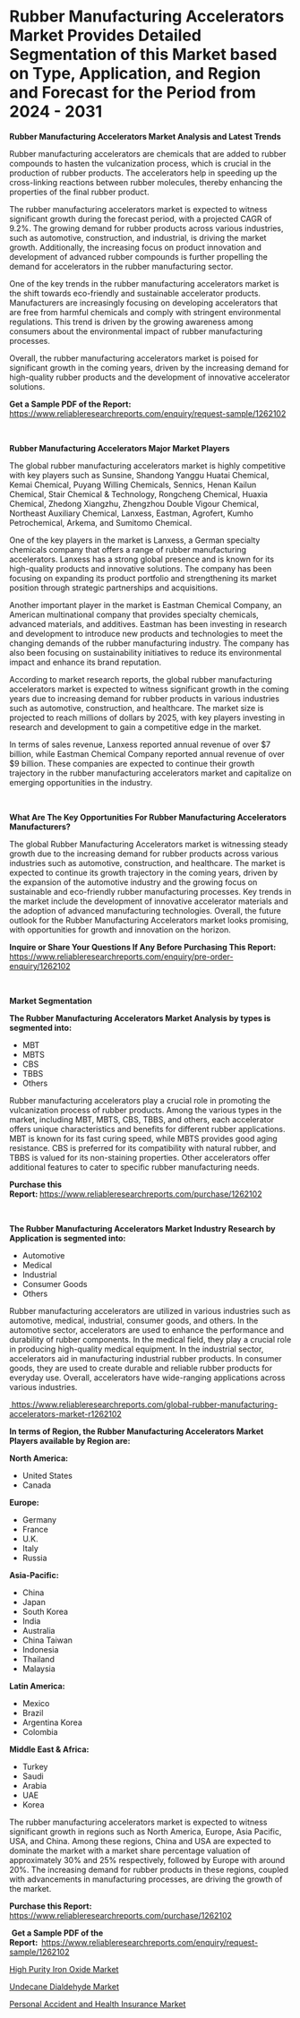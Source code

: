 <p><h1>Rubber Manufacturing Accelerators Market Provides Detailed Segmentation of this Market based on Type, Application, and Region and Forecast for the Period from 2024 - 2031</h1></p><p><strong>Rubber Manufacturing Accelerators Market Analysis and Latest Trends</strong></p>
<p><p>Rubber manufacturing accelerators are chemicals that are added to rubber compounds to hasten the vulcanization process, which is crucial in the production of rubber products. The accelerators help in speeding up the cross-linking reactions between rubber molecules, thereby enhancing the properties of the final rubber product.</p><p>The rubber manufacturing accelerators market is expected to witness significant growth during the forecast period, with a projected CAGR of 9.2%. The growing demand for rubber products across various industries, such as automotive, construction, and industrial, is driving the market growth. Additionally, the increasing focus on product innovation and development of advanced rubber compounds is further propelling the demand for accelerators in the rubber manufacturing sector.</p><p>One of the key trends in the rubber manufacturing accelerators market is the shift towards eco-friendly and sustainable accelerator products. Manufacturers are increasingly focusing on developing accelerators that are free from harmful chemicals and comply with stringent environmental regulations. This trend is driven by the growing awareness among consumers about the environmental impact of rubber manufacturing processes.</p><p>Overall, the rubber manufacturing accelerators market is poised for significant growth in the coming years, driven by the increasing demand for high-quality rubber products and the development of innovative accelerator solutions.</p></p>
<p><strong>Get a Sample PDF of the Report:&nbsp;</strong> <a href="https://www.reliableresearchreports.com/enquiry/request-sample/1262102">https://www.reliableresearchreports.com/enquiry/request-sample/1262102</a></p>
<p>&nbsp;</p>
<p><strong>Rubber Manufacturing Accelerators Major Market Players</strong></p>
<p><p>The global rubber manufacturing accelerators market is highly competitive with key players such as Sunsine, Shandong Yanggu Huatai Chemical, Kemai Chemical, Puyang Willing Chemicals, Sennics, Henan Kailun Chemical, Stair Chemical & Technology, Rongcheng Chemical, Huaxia Chemical, Zhedong Xiangzhu, Zhengzhou Double Vigour Chemical, Northeast Auxiliary Chemical, Lanxess, Eastman, Agrofert, Kumho Petrochemical, Arkema, and Sumitomo Chemical.</p><p>One of the key players in the market is Lanxess, a German specialty chemicals company that offers a range of rubber manufacturing accelerators. Lanxess has a strong global presence and is known for its high-quality products and innovative solutions. The company has been focusing on expanding its product portfolio and strengthening its market position through strategic partnerships and acquisitions.</p><p>Another important player in the market is Eastman Chemical Company, an American multinational company that provides specialty chemicals, advanced materials, and additives. Eastman has been investing in research and development to introduce new products and technologies to meet the changing demands of the rubber manufacturing industry. The company has also been focusing on sustainability initiatives to reduce its environmental impact and enhance its brand reputation.</p><p>According to market research reports, the global rubber manufacturing accelerators market is expected to witness significant growth in the coming years due to increasing demand for rubber products in various industries such as automotive, construction, and healthcare. The market size is projected to reach millions of dollars by 2025, with key players investing in research and development to gain a competitive edge in the market.</p><p>In terms of sales revenue, Lanxess reported annual revenue of over $7 billion, while Eastman Chemical Company reported annual revenue of over $9 billion. These companies are expected to continue their growth trajectory in the rubber manufacturing accelerators market and capitalize on emerging opportunities in the industry.</p></p>
<p>&nbsp;</p>
<p><strong>What Are The Key Opportunities For Rubber Manufacturing Accelerators Manufacturers?</strong></p>
<p><p>The global Rubber Manufacturing Accelerators market is witnessing steady growth due to the increasing demand for rubber products across various industries such as automotive, construction, and healthcare. The market is expected to continue its growth trajectory in the coming years, driven by the expansion of the automotive industry and the growing focus on sustainable and eco-friendly rubber manufacturing processes. Key trends in the market include the development of innovative accelerator materials and the adoption of advanced manufacturing technologies. Overall, the future outlook for the Rubber Manufacturing Accelerators market looks promising, with opportunities for growth and innovation on the horizon.</p></p>
<p><strong>Inquire or Share Your Questions If Any Before Purchasing This Report:</strong> <a href="https://www.reliableresearchreports.com/enquiry/pre-order-enquiry/1262102">https://www.reliableresearchreports.com/enquiry/pre-order-enquiry/1262102</a></p>
<p>&nbsp;</p>
<p><strong>Market Segmentation</strong></p>
<p><strong>The Rubber Manufacturing Accelerators Market Analysis by types is segmented into:</strong></p>
<p><ul><li>MBT</li><li>MBTS</li><li>CBS</li><li>TBBS</li><li>Others</li></ul></p>
<p><p>Rubber manufacturing accelerators play a crucial role in promoting the vulcanization process of rubber products. Among the various types in the market, including MBT, MBTS, CBS, TBBS, and others, each accelerator offers unique characteristics and benefits for different rubber applications. MBT is known for its fast curing speed, while MBTS provides good aging resistance. CBS is preferred for its compatibility with natural rubber, and TBBS is valued for its non-staining properties. Other accelerators offer additional features to cater to specific rubber manufacturing needs.</p></p>
<p><strong>Purchase this Report:&nbsp;</strong><a href="https://www.reliableresearchreports.com/purchase/1262102">https://www.reliableresearchreports.com/purchase/1262102</a></p>
<p>&nbsp;</p>
<p><strong>The Rubber Manufacturing Accelerators Market Industry Research by Application is segmented into:</strong></p>
<p><ul><li>Automotive</li><li>Medical</li><li>Industrial</li><li>Consumer Goods</li><li>Others</li></ul></p>
<p><p>Rubber manufacturing accelerators are utilized in various industries such as automotive, medical, industrial, consumer goods, and others. In the automotive sector, accelerators are used to enhance the performance and durability of rubber components. In the medical field, they play a crucial role in producing high-quality medical equipment. In the industrial sector, accelerators aid in manufacturing industrial rubber products. In consumer goods, they are used to create durable and reliable rubber products for everyday use. Overall, accelerators have wide-ranging applications across various industries.</p></p>
<p><a href="https://www.reliableresearchreports.com/global-rubber-manufacturing-accelerators-market-r1262102">&nbsp;https://www.reliableresearchreports.com/global-rubber-manufacturing-accelerators-market-r1262102</a></p>
<p><strong>In terms of Region, the Rubber Manufacturing Accelerators Market Players available by Region are:</strong></p>
<p>
    <p> <strong> North America: </strong>
        <ul>
            <li>United States</li>
            <li>Canada</li>
        </ul>
        </p> 
    <p> <strong> Europe: </strong>
        <ul>
            <li>Germany</li>
            <li>France</li>
            <li>U.K.</li>
            <li>Italy</li>
            <li>Russia</li>
        </ul>
        </p> 
    <p> <strong> Asia-Pacific: </strong>
        <ul>
            <li>China</li>
            <li>Japan</li>
            <li>South Korea</li>
            <li>India</li>
            <li>Australia</li>
            <li>China Taiwan</li>
            <li>Indonesia</li>
            <li>Thailand</li>
            <li>Malaysia</li>
        </ul>
        </p> 
    <p> <strong> Latin America: </strong>
        <ul>
            <li>Mexico</li>
            <li>Brazil</li>
            <li>Argentina Korea</li>
            <li>Colombia</li>
        </ul>
        </p> 
    <p> <strong> Middle East & Africa: </strong>
        <ul>
            <li>Turkey</li>
            <li>Saudi</li>
            <li>Arabia</li>
            <li>UAE</li>
            <li>Korea</li>
        </ul>
    </p>
    </p>
<p><p>The rubber manufacturing accelerators market is expected to witness significant growth in regions such as North America, Europe, Asia Pacific, USA, and China. Among these regions, China and USA are expected to dominate the market with a market share percentage valuation of approximately 30% and 25% respectively, followed by Europe with around 20%. The increasing demand for rubber products in these regions, coupled with advancements in manufacturing processes, are driving the growth of the market.</p></p>
<p><strong>Purchase this Report: </strong><a href="https://www.reliableresearchreports.com/purchase/1262102">https://www.reliableresearchreports.com/purchase/1262102</a></p>
<p>&nbsp;<strong>Get a Sample PDF of the Report:&nbsp;&nbsp;</strong><a href="https://www.reliableresearchreports.com/enquiry/request-sample/1262102">https://www.reliableresearchreports.com/enquiry/request-sample/1262102</a></p>
<p><strong></strong></p>
<p><p><a href="https://github.com/DiannaFlatley/Market-Research-Report-List-1/blob/main/high-purity-iron-oxide-market.md">High Purity Iron Oxide Market</a></p><p><a href="https://github.com/howellLesch2002/Market-Research-Report-List-1/blob/main/undecane-dialdehyde-market.md">Undecane Dialdehyde Market</a></p><p><a href="https://github.com/AllisonKreiger/Market-Research-Report-List-1/blob/main/personal-accident-and-health-insurance-market.md">Personal Accident and Health Insurance Market</a></p></p>